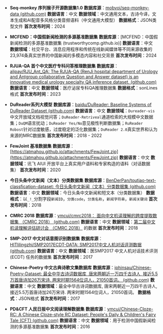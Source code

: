 - **Seq-monkey 序列猴子开源数据集1.0**
  **数据库源**：[mobvoi/seq-monkey-data (github.com)](https://github.com/mobvoi/seq-monkey-data)
  **数据语言**：中文
  **数据领域**：中文通用文本，古诗今译，文本生成和AI配音多风格分类音频语料（中文通用大模型）
  **数据格式**：JSON类型文件
  **首次发布时间**：2024

- **MCFEND：中国假新闻检测的多源基准数据集**
  **数据库源**：[MCFEND：中国假新闻检测的多源基准数据集 (trustworthycomp.github.io)]
  **数据语言**：中文
  **数据领域**：社交平台、消息应用程序和传统在线新闻媒体等不同来源收集的23,974条真实世界的中国新闻的多模态内容和社交背景
  **首次发布时间**：2024

- **RJUA-QA 首个中文医疗专科问答推理数据集**
  **数据库源**：[alipay/RJU_Ant_QA: The RJUA-QA (RenJi hospital department of Urology and Antgroup collaborative Question and Answer dataset) is an innovative medical urology specialty QA inference dataset. (github.com)](https://github.com/alipay/RJU_Ant_QA/tree/main)
  **数据语言**：中文
  **数据领域**：医疗泌尿专科QA推理数据集
  **数据格式**：sonLines格式
  **首次发布时间**：2023

- **DuReader系列大模型**
  **数据库源**：[baidu/DuReader: Baseline Systems of DuReader Dataset (github.com)](https://github.com/baidu/DuReader)
  **数据语言**：中文
  **数据领域**：`Dureader-vis`中文开放域文档视觉问答；`DuReader-Retriveal`通道检索的大规模中文数据集；`DuQM`语言扰动；`DuReader Yes/No`意见极性判断数据集；`RuReader Robost`针对过度敏感，过度稳定的泛化数据集；`DuReader 2.0`真实世界和认为来源的MRC数据集
  **首次发布时间**：2018 - 2022

- **FewJoint 基准数据集**
  **数据库源**：[https://atmahou.github.io/attachments/FewJoint.zip](https://atmahou.github.io/attachments/FewJoint.zip)
  **数据语言**：中文
  **数据领域**：讯飞 AIUI 开放平台上真实用户语料和专家构造的语料（对话数据集）
  **首次发布时间**：2020

- **今日头条中文新闻（文本）分类数据集**
  **数据库源**：[BenDerPan/toutiao-text-classfication-dataset: 今日头条中文新闻（文本）分类数据集 (github.com)](https://github.com/BenDerPan/toutiao-text-classfication-dataset)
  **数据语言**：中文
  **数据领域**：今日头条中文新闻和短文本（分类数据集）
  **数据格式**：以`_!_`分割字段`新闻ID`，`分类code`，`分类名称`，`新闻字符串`，`新闻关键词`
  **首次发布时间**：2018

- **CMRC 2018**
  **数据库源**：[ymcui/cmrc2018： 面向中文机读理解的跨度提取数据集 （CMRC 2018） (github.com)](https://github.com/ymcui/cmrc2018)
  **数据语言**：中文
  **数据领域**：[第二届中文机读理解评估研讨会 （CMRC 2018）](https://hfl-rc.github.io/cmrc2018/) 的数据
  **首次发布时间**：2018

- **SMP-2017 中文对话意图识别数据集**
  **数据库源**：[HITlilingzhi/SMP2017ECDT-DATA: SMP2017中文人机对话评测数据 (github.com)](https://github.com/HITlilingzhi/SMP2017ECDT-DATA)
  **数据语言**：中文
  **数据领域**：医SMP2017 中文人机对话技术评测 (ECDT) 任务的数据集
  **首次发布时间**：2017

- **Chinese-Poetry 中文古典诗歌文集数据库**
  **数据库源**：[iphinsau/Chinese-Poetry-Dataset: 最全中华古诗词数据库, 唐宋两朝近一万四千古诗人, 接近5.5万首唐诗加26万宋诗. 两宋时期1564位词人，21050首词。 (github.com)](https://github.com/iphinsau/Chinese-Poetry-Dataset)
  **数据语言**：中文
  **数据领域**：最全中华古诗词数据库, 唐宋两朝近一万四千古诗人, 接近5.5万首唐诗加26万宋诗. 两宋时期1564位词人，21050首词。
  **数据格式**：JSON格式
  **首次发布时间**：2017

- **PD&CFT 人民日报中文阅读理解数据集**
  **数据库源**：[ymcui/Chinese-Cloze-RC: A Chinese Cloze-style RC Dataset: People's Daily & Children's Fairy Tale (CFT) (github.com)](https://github.com/ymcui/Chinese-Cloze-RC)
  **数据语言**：中文
  **数据领域**：用于检测中国假新闻检测的多源基准数据集
  **首次发布时间**：2016



